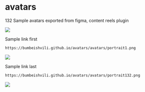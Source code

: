 # avatars

132 Sample avatars exported from figma, content reels plugin

![](https://user-images.githubusercontent.com/6873202/167814517-4d8adb9b-8e9a-471d-a936-00b91c7e44f9.png)


Sample link first


```md
https://bumbeishvili.github.io/avatars/avatars/portrait1.png
```

![](https://bumbeishvili.github.io/avatars/avatars/portrait1.png)


Sample link last 


```md
https://bumbeishvili.github.io/avatars/avatars/portrait132.png
```


![](https://bumbeishvili.github.io/avatars/avatars/portrait132.png)
